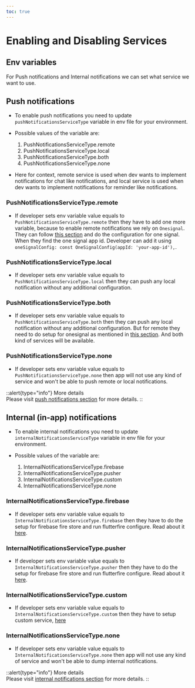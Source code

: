 ```yaml
---
toc: true
---
```



# Enabling and Disabling Services

## Env variables

For Push notifications and Internal notifications we can set what service we want to use.

## Push notifications

- To enable push notifications you need to update `pushNotificationsServiceType` variable in env file for your environment.

- Possible values of the variable are:
    1. PushNotificationsServiceType.remote
    2. PushNotificationsServiceType.local
    3. PushNotificationsServiceType.both
    4. PushNotificationsServiceType.none

- Here for context, remote service is used when dev wants to implement notifications for chat like notifications, and local service is used when dev wants to implement notifications for reminder like notifications.

### PushNotificationsServiceType.remote

- If developer sets env variable value equals to `PushNotificationsServiceType.remote` then they have to add one more variable, because to enable remote notifications we rely on `Onesignal`. They can follow [this section](./push/services/remote.md#onesignal-setup-and-env-variables) and do the configuration for one signal. When they find the one signal app id. Developer can add it using `oneSignalConfig: const OneSignalConfig(appId: 'your-app-id'),`.

### PushNotificationsServiceType.local

- If developer sets env variable value equals to `PushNotificationsServiceType.local` then they can push any local notification without any additional configuration.

### PushNotificationsServiceType.both

- If developer sets env variable value equals to `PushNotificationsServiceType.both` then they can push any local notification without any additional configuration. But for remote they need to do setup for onesignal as mentioned in [this section](#pushnotificationsservicetyperemote). And both kind of services will be available.

### PushNotificationsServiceType.none

- If developer sets env variable value equals to `PushNotificationsServiceType.none` then app will not use any kind of service and won't be able to push remote or local notifications.

::alert{type="info"} 
More details   
Please visit [push notifications section](./push/notification.md) for more details.
::

## Internal (in-app) notifications

- To enable internal notifications you need to update `internalNotificationsServiceType` variable in env file for your environment.

- Possible values of the variable are:
    1. InternalNotificationsServiceType.firebase
    2. InternalNotificationsServiceType.pusher
    3. InternalNotificationsServiceType.custom
    4. InternalNotificationsServiceType.none

### InternalNotificationsServiceType.firebase

- If developer sets env variable value equals to `InternalNotificationsServiceType.firebase` then they have to do the setup for firebase fire store and run flutterfire configure. Read about it [here](./internal/services/firebase.md#integration).

### InternalNotificationsServiceType.pusher

- If developer sets env variable value equals to `InternalNotificationsServiceType.pusher` then they have to do the setup for firebase fire store and run flutterfire configure. Read about it [here](./internal/services/firebase.md#integration).

### InternalNotificationsServiceType.custom

- If developer sets env variable value equals to `InternalNotificationsServiceType.custom` then they have to setup custom service, [here](./internal/services/custom.md)

### InternalNotificationsServiceType.none

- If developer sets env variable value equals to `InternalNotificationsServiceType.none` then app will not use any kind of service and won't be able to dump internal notifications.

::alert{type="info"} 
More details   
Please visit [internal notifications section](internal/1.notification.md) for more details.
::
